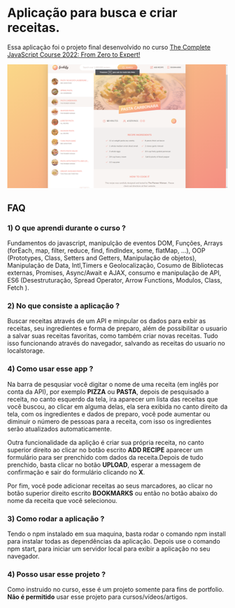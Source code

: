 # Aplicação para busca e criar receitas.

Essa aplicação foi o projeto final desenvolvido no curso [The Complete JavaScript Course 2022: From Zero to Expert!
](https://www.udemy.com/course/the-complete-javascript-course/)

![Screenshot](app.png)

## FAQ

### 1) O que aprendi durante o curso ?

Fundamentos do javascript, manipulção de eventos DOM, Funções, Arrays (forEach, map, filter, reduce, find, findIndex, some, flatMap, ...), OOP (Prototypes, Class, Setters and Getters, Manipulação de objetos), Manipulação de Data, Intl,Timers e Geolocalização, Cosumo de Bibliotecas externas, Promises, Async/Await e AJAX, consumo e manipulação de API, ES6 (Desestruturação, Spread Operator, Arrow Functions, Modulos, Class, Fetch ).

### 2) No que consiste a aplicação ?

Buscar receitas através de um API e minpular os dados para exbir as receitas, seu ingredientes e forma de preparo, além de possibilitar o usuario a salvar suas receitas favoritas, como também criar novas receitas.
Tudo isso funcionando através do navegador, salvando as receitas do usuario no localstorage.

### 4) Como usar esse app ?
Na barra de pesqusiar você digitar o nome de uma receita (em inglês por conta da API), por exemplo **PIZZA** ou **PASTA**, depois de pesquisado a receita, no canto esquerdo da tela, ira aparecer um lista das receitas que você buscou, ao clicar em alguma delas, ela sera exibida no canto direito da tela, com os ingredientes e dados de preparo, você pode aumentar ou diminuir o número de pessoas para a receita, com isso os ingredientes serão atualizados automaticamente.

Outra funcionalidade da aplição é criar sua própria receita, no canto superior direito ao clicar no botão escrito **ADD RECIPE** aparecer um formulário para ser prenchido com dados da receita.Depois de tudo prenchido, basta clicar no botão **UPLOAD**, esperar a messagem de confirmação e sair do formulário clicando no **X**.

Por fim, você pode adicionar receitas ao seus marcadores, ao clicar no botão superior direito escrito **BOOKMARKS** ou então no botão abaixo do nome da receita que você selecionou.

### 3) Como rodar a aplicação ?

Tendo o npm instalado em sua maquina, basta rodar o comando npm install para instalar todas as dependências da aplicação.
Depois use o comando npm start, para iniciar um servidor local para exibir a aplicação no seu navegador.

### 4) Posso usar esse projeto ?

Como instruido no curso, esse é um projeto somente para fins de portfolio. **Não é permitido** usar esse projeto para cursos/vídeos/artigos.

